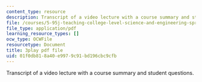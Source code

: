 ```yaml
---
content_type: resource
description: Transcript of a video lecture with a course summary and student questions.
file: /courses/5-95j-teaching-college-level-science-and-engineering-spring-2009/01f0db818a40e9979c91bd196cbc9cfb_IXjwZlJ9Uvk.pdf
file_type: application/pdf
learning_resource_types: []
ocw_type: OCWFile
resourcetype: Document
title: 3play pdf file
uid: 01f0db81-8a40-e997-9c91-bd196cbc9cfb
---
```

Transcript of a video lecture with a course summary and student questions.

